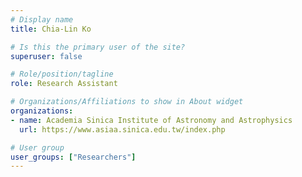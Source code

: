 ```yaml
---
# Display name
title: Chia-Lin Ko

# Is this the primary user of the site?
superuser: false

# Role/position/tagline
role: Research Assistant

# Organizations/Affiliations to show in About widget
organizations:
- name: Academia Sinica Institute of Astronomy and Astrophysics
  url: https://www.asiaa.sinica.edu.tw/index.php

# User group
user_groups: ["Researchers"]
---
```

